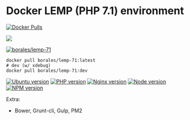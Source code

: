 # Docker LEMP (PHP 7.1) environment

[![Docker Pulls](https://img.shields.io/docker/pulls/borales/lemp-71.svg)]() 

[![](https://images.microbadger.com/badges/image/borales/lemp-71.svg)](http://microbadger.com/images/borales/lemp-71)

[![borales/lemp-71](http://dockeri.co/image/borales/lemp-71)](https://hub.docker.com/r/borales/lemp-71/)

```
docker pull borales/lemp-71:latest
# dev (w/ xdebug)
docker pull borales/lemp-71:dev
```

[![Ubuntu version](https://img.shields.io/badge/Ubuntu-16.04-blue.svg)]()
[![PHP version](https://img.shields.io/badge/PHP-7.1.0-blue.svg)]()
[![Nginx version](https://img.shields.io/badge/NGINX-1.11.5-blue.svg)]()
[![Node version](https://img.shields.io/badge/Node-6.9.1-blue.svg)]()
[![NPM version](https://img.shields.io/badge/NPM-3.10.8-blue.svg)]()

Extra:

- Bower, Grunt-cli, Gulp, PM2
